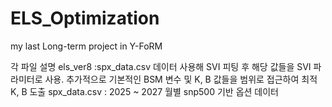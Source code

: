 # ELS_Optimization
my last Long-term project in Y-FoRM

각 파일 설명
els_ver8 :spx_data.csv 데이터 사용해 SVI 피팅 후 해당 값들을 SVI 파라미터로 사용. 추가적으로 기본적인 BSM 변수 및 K, B 값들을 범위로 접근하여 최적 K, B 도출
spx_data.csv : 2025 ~ 2027 월별 snp500 기반 옵션 데이터
